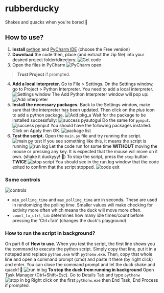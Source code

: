 # rubberducky
Shakes and quacks when you're bored 🦆

## How to use?
1. **Install** [python](https://www.python.org/downloads) and [PyCharm IDE](https://www.jetbrains.com/pycharm/download/) (choose the Free version)
2. **Download** the code then, place (and extract the zip file) into your desired project folder/directory.
![Get code](/img/00_get_code.png)
3. Open the files in PyCharm
![PyCharm open](/img/01_open_project.png)
> **Trust Project** if prompted.
4. **Add a local interpreter.** Go to File > Settings. On the Settings window, go to Project > Python Interpreter. You need to add a local interpreter.
![Settings window](/img/02_settings_window.png)
The Add Python Interpreter window will pop up:
![Add interpreter](/img/03_python_interpreter.png)
5. **Install the necessary packages.** Back to the Settings window, make sure that the interpreter has been updated. Then click on the *plus* icon to add a python package.
![Add pkg_a](/img/04_install_pkg_a.png)
Wait for the package to be installed successfully:
![success pyautogui](/img/04a_install_complete.png)
Do the same for `pynput`.
![success pynput](/img/04b_install_pkg_b.png)
You should have the following packages installed. Click on Apply then OK.
![package list](/img/04c_pkg_list.png)
6. **Test the script.** Open the `main.py` file and try running the script.
![main py test](/img/05_main_py_test.png)
If you see something like this, it means the script is running
![run log](/img/05a_runlog.png)
Let the code run for some time **WITHOUT** moving the mouse or pressing any key. It is expected that the mouse will move on it own. (shake it duckyyy! 🦆)
To stop the script, press the `stop` button **TWICE**
![stop script](/img/05b_stoprun.png)
You should see in the run log window that the code exited to confirm that the script stopped.
![code exit](/img/05c_code_exit.png)

### Some controls
![controls](/img/06_script_controls.png)
* `min_polling_time` and `max_polling_time` are in seconds. These are used in randomizing the polling time. Smaller values will make checking for activity more often which means the duck will move more often.
* `count_to_ctrl_tab` determines how many idle times/count before pressing the 'Ctrl+Tab' (changes the duck's playground)

### How to run the script in background?
On part 6 of **How to use**. When you test the script, the first line shows you the command to execute the python script. Simply copy that line, put it in a notepad and replace `python.exe` with `pythonw.exe`. Then, copy that whole line and open a command prompt (cmd) and paste it there (by right click) and enter. You can close the command prompt and let the duck shake and quack! 🦆
![run in bg](/img/07_run_in_bg.png)
**To stop the duck from running in background**
Open Task Manager (Ctrl+Shift+Esc). Go to Details Tab and type `pythonw`
![stop in bg](/img/07a_stop_in_bg.png)
Right click on the first `pythonw.exe` then End Task, End Process if prompted.
